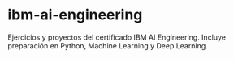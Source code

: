 # ibm-ai-engineering
Ejercicios y proyectos del certificado IBM AI Engineering. Incluye preparación en Python, Machine Learning y Deep Learning.
